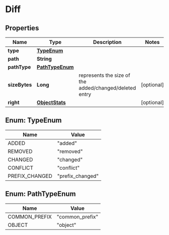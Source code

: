 

# Diff


## Properties

| Name | Type | Description | Notes |
|------------ | ------------- | ------------- | -------------|
|**type** | [**TypeEnum**](#TypeEnum) |  |  |
|**path** | **String** |  |  |
|**pathType** | [**PathTypeEnum**](#PathTypeEnum) |  |  |
|**sizeBytes** | **Long** | represents the size of the added/changed/deleted entry |  [optional] |
|**right** | [**ObjectStats**](ObjectStats.md) |  |  [optional] |



## Enum: TypeEnum

| Name | Value |
|---- | -----|
| ADDED | &quot;added&quot; |
| REMOVED | &quot;removed&quot; |
| CHANGED | &quot;changed&quot; |
| CONFLICT | &quot;conflict&quot; |
| PREFIX_CHANGED | &quot;prefix_changed&quot; |



## Enum: PathTypeEnum

| Name | Value |
|---- | -----|
| COMMON_PREFIX | &quot;common_prefix&quot; |
| OBJECT | &quot;object&quot; |



